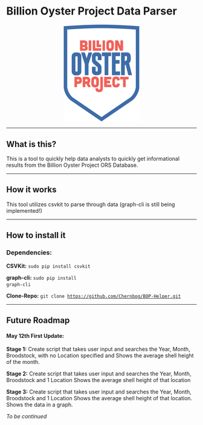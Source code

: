# Billion Oyster Project Data Parser

<center><img src="BillionDollarOyster.png" width="200"></center>

___
<h2>What is this?</h2>

This is a tool to quickly help data analysts to quickly get informational results
from the Billion Oyster Project ORS Database.
___
<h2>How it works</h2>

This tool utilizes csvkit to parse through data (graph-cli is still being implemented!)
___

<h2>How to install it</h2>

<div>
	<h3>Dependencies:</h3>
</div>

**CSVKit:** <code>sudo pip install csvkit</code>


**graph-cli:** <code>sudo pip install graph-cli</code>


**Clone-Repo:** <code>git clone https://github.com/Chernbog/BOP-Helper.git</code>

___

<h2>Future Roadmap</h2>

<h4>May 12th First Update:</h4>

**Stage 1:** Create script that takes user input and searches the Year, Month, Broodstock, with no Location specified and Shows the average shell height of the month.

**Stage 2:** Create script that takes user input and searches the Year, Month, Broodstock and 1 Location Shows the average shell height of that location

**Stage 3:** Create script that takes user input and searches the Year, Month, Broodstock and 1 Location Shows the average shell height of that location. Shows the data in a graph.

*To be continued*

